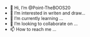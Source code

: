 - 👋 Hi, I’m @Point-TheBOOS20
- 👀 I’m interested in writen and draw...
- 🌱 I’m currently learning ...
- 💞️ I’m looking to collaborate on ...
- 📫 How to reach me ...

<!---
Point-TheBOOS20/Point-TheBOOS20 is a ✨ special ✨ repository because its `README.md` (this file) appears on your GitHub profile.
You can click the Preview link to take a look at your changes.
--->

